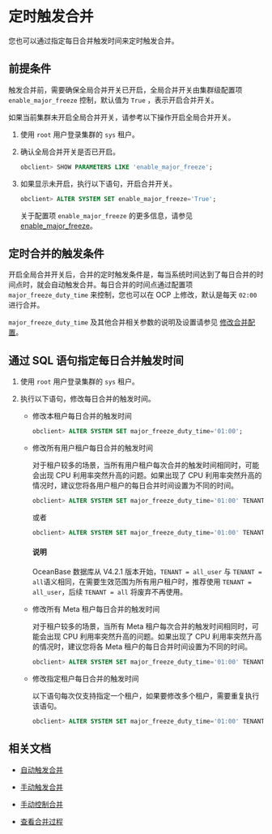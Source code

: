 # 定时触发合并

您也可以通过指定每日合并触发时间来定时触发合并。

## 前提条件

触发合并前，需要确保全局合并开关已开启，全局合并开关由集群级配置项 `enable_major_freeze` 控制，默认值为 `True` ，表示开启合并开关。

如果当前集群未开启全局合并开关，请参考以下操作开启全局合并开关。

1. 使用 `root` 用户登录集群的 `sys` 租户。

2. 确认全局合并开关是否已开启。

   ```sql
   obclient> SHOW PARAMETERS LIKE 'enable_major_freeze';
   ```

3. 如果显示未开启，执行以下语句，开启合并开关。

   ```sql
   obclient> ALTER SYSTEM SET enable_major_freeze='True';
   ```

   关于配置项 `enable_major_freeze` 的更多信息，请参见 [enable_major_freeze](../../../800.configuration-items-and-system-variables/100.system-configuration-items/300.cluster-level-configuration-items/7200.enable_major_freeze.md)。

## 定时合并的触发条件

开启全局合并开关后，合并的定时触发条件是，每当系统时间达到了每日合并的时间点时，就会自动触发合并。每日合并的时间点通过配置项 `major_freeze_duty_time` 来控制，您也可以在 OCP 上修改，默认是每天 `02:00` 进行合并。

`major_freeze_duty_time` 及其他合并相关参数的说明及设置请参见 [修改合并配置](../200.merge-management/700.modify-a-merge-configuration.md)。

## 通过 SQL 语句指定每日合并触发时间

1. 使用 `root` 用户登录集群的 `sys` 租户。

2. 执行以下语句，修改每日合并的触发时间。

   * 修改本租户每日合并的触发时间

      ```sql
      obclient> ALTER SYSTEM SET major_freeze_duty_time='01:00';
      ```
   
   * 修改所有用户租户每日合并的触发时间

      对于租户较多的场景，当所有用户租户每次合并的触发时间相同时，可能会出现 CPU 利用率突然升高的问题。如果出现了 CPU 利用率突然升高的情况时，建议您将各用户租户的每日合并时间设置为不同的时间。

      ```sql
      obclient> ALTER SYSTEM SET major_freeze_duty_time='01:00' TENANT = all_user;
      ```

      或者

      ```sql
      obclient> ALTER SYSTEM SET major_freeze_duty_time='01:00' TENANT = all;
      ```

     <main id="notice" type='explain'>
     <h4>说明</h4>
     <p>OceanBase 数据库从 V4.2.1 版本开始，<code>TENANT = all_user</code> 与 <code>TENANT = all</code>语义相同，在需要生效范围为所有用户租户时，推荐使用 <code>TENANT = all_user</code>，后续 <code>TENANT = all</code> 将废弃不再使用。</p>

   * 修改所有 Meta 租户每日合并的触发时间

      对于租户较多的场景，当所有 Meta 租户每次合并的触发时间相同时，可能会出现 CPU 利用率突然升高的问题。如果出现了 CPU 利用率突然升高的情况时，建议您将各 Meta 租户的每日合并时间设置为不同的时间。

      ```sql
      obclient> ALTER SYSTEM SET major_freeze_duty_time='01:00' TENANT = all_meta;
      ```

   * 修改指定租户每日合并的触发时间

      以下语句每次仅支持指定一个租户，如果要修改多个租户，需要重复执行该语句。

      ```sql
      obclient> ALTER SYSTEM SET major_freeze_duty_time='01:00' TENANT = tenant1;
      ```

## 相关文档

* [自动触发合并](../200.merge-management/200.automatic-merge-triggering.md)

* [手动触发合并](../200.merge-management/400.manually-trigger-a-merge.md)

* [手动控制合并](../200.merge-management/500.manually-control-a-merge.md)

* [查看合并过程](../200.merge-management/500.view-merge-process.md)
